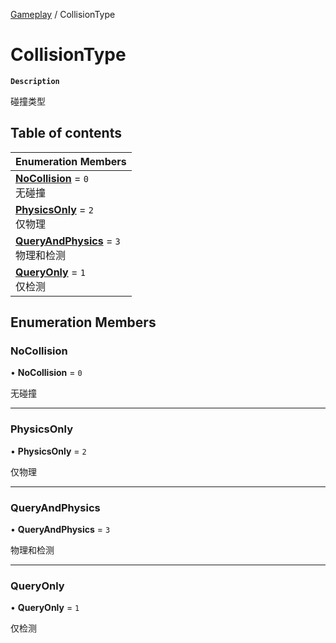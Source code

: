 [Gameplay](../modules/Gameplay.Gameplay.md) / CollisionType

# CollisionType <Badge type="tip" text="Enumeration" />

**`Description`**

碰撞类型

## Table of contents

| Enumeration Members |
| :-----|
| **[NoCollision](Gameplay.Gameplay.CollisionType.md#nocollision)** = ``0`` <br> 无碰撞|
| **[PhysicsOnly](Gameplay.Gameplay.CollisionType.md#physicsonly)** = ``2`` <br> 仅物理|
| **[QueryAndPhysics](Gameplay.Gameplay.CollisionType.md#queryandphysics)** = ``3`` <br> 物理和检测|
| **[QueryOnly](Gameplay.Gameplay.CollisionType.md#queryonly)** = ``1`` <br> 仅检测|

## Enumeration Members

### NoCollision

• **NoCollision** = ``0``

无碰撞

___

### PhysicsOnly

• **PhysicsOnly** = ``2``

仅物理

___

### QueryAndPhysics

• **QueryAndPhysics** = ``3``

物理和检测

___

### QueryOnly

• **QueryOnly** = ``1``

仅检测
